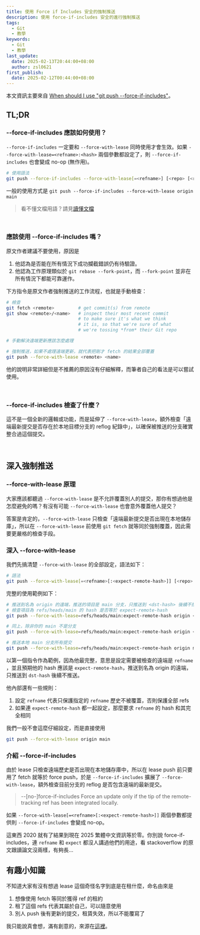 ```yaml
---
title: 使用 Force if Includes 安全的強制推送
description: 使用 force-if-includes 安全的進行強制推送
tags:
  - Git
  - 教學
keywords:
  - Git
  - 教學
last_update:
  date: 2025-02-13T20:44:00+08:00
  author: zsl0621
first_publish:
  date: 2025-02-12T00:44:00+08:00
---
```


本文資訊主要來自 [When should I use "git push --force-if-includes"](https://stackoverflow.com/questions/65837109/when-should-i-use-git-push-force-if-includes)。

## TL;DR

### --force-if-includes 應該如何使用？

`--force-if-includes` 一定要和 `--force-with-lease` 同時使用才會生效。如果 `--force-with-lease=<refname>:<hash>` 兩個參數都設定了，則 `--force-if-includes` 也會變成 no-op (無作用)。

```sh
# 使用語法
git push --force-if-includes --force-with-lease[=<refname>] [<repo> [<refspec>​]]
```

一般的使用方式是 `git push --force-if-includes --force-with-lease origin main`

> 看不懂文檔用語？請見[讀懂文檔](../preliminaries/read-git-docs)

<br />

### 應該使用 --force-if-includes 嗎？

原文作者建議不要使用，原因是

1. 他認為是否能在所有情況下成功攔截錯誤仍有待驗證。
2. 他認為工作原理類似於 `git rebase --fork-point`，而 `--fork-point` 並非在所有情況下都能可靠運作。

下方指令是原文作者強制推送的工作流程，也就是手動檢查：

```sh
# 檢查
git fetch <remote>         # get commit(s) from remote
git show <remote>/<name>   # inspect their most recent commit
                           # to make sure it's what we think
                           # it is, so that we're sure of what
                           # we're tossing *from* their Git repo

# 手動解決遠端更新應該怎麼處理

# 強制推送，如果不處理遠端更新，就代表把剛才 fetch 的結果全部覆蓋
git push --force-with-lease <remote> <name>
```

他的說明非常詳細但是不推薦的原因沒有仔細解釋，而筆者自己的看法是可以嘗試使用。

<br />

### --force-if-includes 檢查了什麼？

這不是一個全新的邏輯或功能，而是延伸了 `--force-with-lease`，額外檢查「遠端最新提交是否存在於本地目標分支的 reflog 紀錄中」，以確保被推送的分支確實整合過這個提交。

<br />

## 深入強制推送

### --force-with-lease 原理

大家應該都聽過 `--force-with-lease` 是不允許覆蓋別人的提交，那你有想過他是怎麼避免的嗎？有沒有可能 `--force-with-lease` 也會意外覆蓋他人提交？

答案是肯定的，`--force-with-lease` 只檢查「遠端最新提交是否出現在本地儲存庫」，所以在 `--force-with-lease` 前使用 `git fetch` 就等同於強制覆蓋，因此需要更嚴格的檢查手段。

### 深入 --force-with-lease

我們先搞清楚 `--force-with-lease` 的全部設定，語法如下：

```sh
# 語法
git push --force-with-lease[=<refname>[:<expect-remote-hash>]] [<repo> [<refspec>…​]]
```

完整的使用範例如下：

```sh
# 推送到名為 origin 的遠端，推送的項目是 main 分支，只推送到 <dst-hash> 後續不推送
# 檢查項目為 refs/heads/main 的 hash 是否等於 expect-remote-hash
git push --force-with-lease=refs/heads/main:expect-remote-hash origin <dst-hash>:refs/heads/main

# 同上，除非你的 main 不是分支
git push --force-with-lease=refs/heads/main:expect-remote-hash origin <dst-hash>:main

# 推送本地 main 分支所有提交
git push --force-with-lease=refs/heads/main:expect-remote-hash origin main
```

以第一個指令作為範例，因為他最完整，意思是設定需要被檢查的遠端是 `refname` ，並且預期他的 hash 應該是 `expect-remote-hash`，推送到名為 origin 的遠端，只推送到 `dst-hash` 後續不推送。

他內部還有一些規則：

1. 設定 `refname` 代表只保護指定的 `refname` 歷史不被覆蓋，否則保護全部 refs
2. 如果連 `expect-remote-hash` 都一起設定，那麼要求 `refname` 的 hash 和其完全相同

我們一般不會這麼仔細設定，而是直接使用

```sh
git push --force-with-lease origin main
```

### 介紹 --force-if-includes

由於 lease 只檢查遠端歷史是否出現在本地儲存庫中，所以在 lease push 前只要用了 fetch 就等於 force push，於是 `--force-if-includes` 擴展了 `--force-with-lease`，額外檢查目前分支的 reflog 是否包含遠端的最新提交。

> --[no-]force-if-includes
>   Force an update only if the tip of the remote-tracking ref has been integrated locally.

如果 `--force-with-lease[=<refname>[:<expect-remote-hash>]]` 兩個參數都提供則 `--force-if-includes` 會變成 no-op。

這東西 2020 就有了結果到現在 2025 繁體中文資訊等於零。你別說 force-if-includes，連 `refname` 和 `expect` 都沒人講過他們的用途，看 stackoverflow 的原文跟讀論文沒兩樣，有夠長...

## 有趣小知識

不知道大家有沒有想過 lease 這個奇怪名字到底是在租什麼，命名由來是

1. 想像使用 fetch 等同於獲得 ref 的租約
2. 租了這個 refs 代表其屬於自己，可以隨意使用
3. 別人 push 後有更新的提交，租賃失效，所以不能覆寫了

我只能說真會想，滿有創意的，來源在[這裡](https://stackoverflow.com/a/52937476/26993682)。
